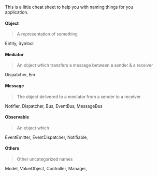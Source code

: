 This is a little cheat sheet to help you with naming things for you application. 

#### Object

> A representation of something

Entity, Symbol

#### Mediator

> An object which transfers a message between a sender & a receiver

Dispatcher, Em

#### Message

> The object delivered to a mediator from a sender to a receiver

Notifier, Dispatcher, Bus, EventBus, MessageBus

#### Observable

> An object which 

EventEmitter, EventDispatcher, Notifiable, 


#### Others

> Other uncategorized names

Model, ValueObject, Controller, Manager, 
